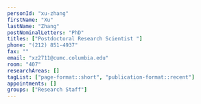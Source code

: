 ```yaml
---
personId: "xu-zhang"
firstName: "Xu"
lastName: "Zhang"
postNominalLetters: "PhD"
titles: ["Postdoctoral Research Scientist "]
phone: "(212) 851-4937"
fax: ""
email: "xz2711@cumc.columbia.edu"
room: "407"
researchAreas: []
tagList: ["page-format::short", "publication-format::recent"]
appointments: []
groups: ["Research Staff"]
---
```

